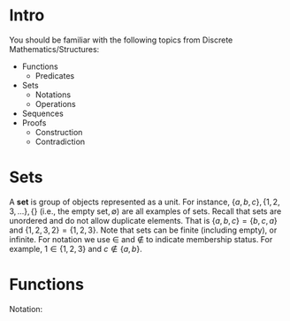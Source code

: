 # Intro
You should be familiar with the following topics from Discrete Mathematics/Structures:
- Functions
	- Predicates
- Sets
	- Notations
	- Operations
- Sequences
- Proofs
	- Construction
	- Contradiction
# Sets
A **set** is group of objects represented as a unit. For instance, $\{ a,b,c \}, \{1, 2, 3, ...\}, \{\}\ (\text{i.e., the empty set}, \emptyset)$ are all examples of sets. Recall that sets are unordered and do not allow duplicate elements. That is $\{ a,b,c\}=\{b,c,a\}$ and $\{1, 2, 3, 2\} = \{1, 2, 3\}$. Note that sets can be finite (including empty), or infinite. For notation we use $\in$ and $\notin$ to indicate membership status. For example, $1\in\{1,2,3\}$ and $c\notin\{a,b\}$.

# Functions
Notation: 

